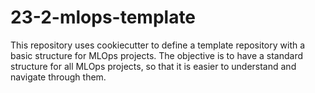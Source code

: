 # 23-2-mlops-template

This repository uses cookiecutter to define a template repository with a basic structure for MLOps projects.
The objective is to have a standard structure for all MLOps projects, so that it is easier to understand and navigate through them.